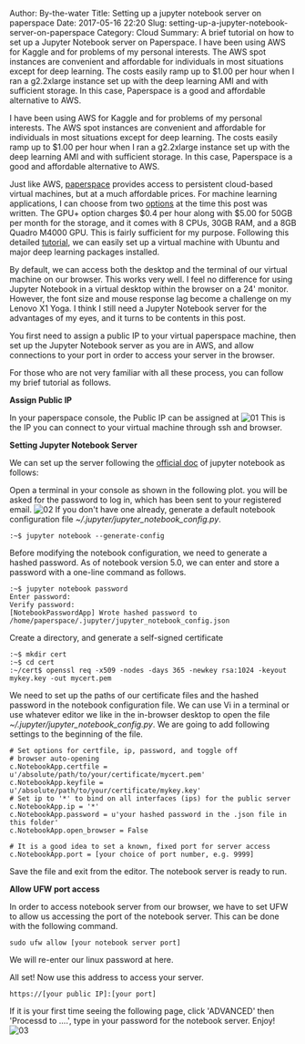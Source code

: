 Author: By-the-water
Title: Setting up a jupyter notebook server on paperspace
Date: 2017-05-16 22:20
Slug: setting-up-a-jupyter-notebook-server-on-paperspace
Category: Cloud
Summary: A brief tutorial on how to set up a Jupyter Notebook server on Paperspace. I have been using AWS for Kaggle and for problems of my personal interests. The AWS spot instances are convenient and affordable for individuals in most situations except for deep learning. The costs easily ramp up to $1.00 per hour when I ran a g2.2xlarge instance set up with the deep learning AMI and with sufficient storage. In this case, Paperspace is a good and affordable alternative to AWS.

I have been using AWS for Kaggle and for problems of my personal interests. The AWS spot instances are convenient and affordable for individuals in most situations except for deep learning. The costs easily ramp up to $1.00 per hour when I ran a g2.2xlarge instance set up with the deep learning AMI and with sufficient storage. In this case, Paperspace is a good and affordable alternative to AWS.

Just like AWS, [paperspace](https://paperspace.zendesk.com/hc/en-us/articles/216032308-What-is-Paperspace-) provides access to persistent cloud-based virtual machines, but at a much affordable prices. For machine learning applications, I can choose from two [options](https://www.paperspace.com/pricing) at the time this post was written. The GPU+ option charges $0.4 per hour along with $5.00 for 50GB per month for the storage, and it comes with 8 CPUs, 30GB RAM, and a 8GB Quadro M4000 GPU. This is fairly sufficient for my purpose. Following this detailed [tutorial](https://blog.paperspace.com/cpu-instances/), we can easily set up a virtual machine with Ubuntu and major deep learning packages installed.

By default, we can access both the desktop and the terminal of our virtual machine on our browser. This works very well. I feel no difference for using Jupyter Notebook in a virtual desktop within the browser on a 24' monitor. However, the font size and mouse response lag become a challenge on my Lenovo X1 Yoga. I think I still need a Jupyter Notebook server for the advantages of my eyes, and it turns to be contents in this post.

You first need to assign a public IP to your virtual paperspace machine, then set up the Jupyter Notebook server as you are in AWS, and allow connections to your port in order to access your server in the browser.

For those who are not very familiar with all these process, you can follow my brief tutorial as follows.

**Assign Public IP**

In your paperspace console, the Public IP can be assigned at
![01](../../../../images/2017/05/16/01.PNG)
This is the IP you can connect to your virtual machine through ssh and browser.


**Setting Jupyter Notebook Server**

We can set up the server following the [official doc](http://jupyter-notebook.readthedocs.io/en/latest/public_server.html) of jupyter notebook as follows:

Open a terminal in your console as shown in the following plot. you will be asked for the password to log in, which has been sent to your registered email.
![02](../../../../images/2017/05/16/02.PNG)
If you don't have one already, generate a default notebook configuration file <em>~/.jupyter/jupyter_notebook_config.py</em>.

	:~$ jupyter notebook --generate-config
Before modifying the notebook configuration, we need to generate a hashed password. As of notebook version 5.0, we can enter and store a password with a one-line command as follows.

	:~$ jupyter notebook password
	Enter password: 
	Verify password:
    [NotebookPasswordApp] Wrote hashed password to /home/paperspace/.jupyter/jupyter_notebook_config.json

Create a directory, and generate a self-signed certificate 

	:~$ mkdir cert
	:~$ cd cert
	:~/cert$ openssl req -x509 -nodes -days 365 -newkey rsa:1024 -keyout mykey.key -out mycert.pem

We need to set up the paths of our certificate files and the hashed password in the notebook configuration file. We can use Vi in a terminal or use whatever editor we like in the in-browser desktop to open the file <em>~/.jupyter/jupyter_notebook_config.py</em>. We are going to add following settings to the beginning of the file.

	# Set options for certfile, ip, password, and toggle off
	# browser auto-opening
	c.NotebookApp.certfile = u'/absolute/path/to/your/certificate/mycert.pem'
	c.NotebookApp.keyfile = u'/absolute/path/to/your/certificate/mykey.key'
	# Set ip to '*' to bind on all interfaces (ips) for the public server
	c.NotebookApp.ip = '*'
	c.NotebookApp.password = u'your hashed password in the .json file in this folder'
	c.NotebookApp.open_browser = False

	# It is a good idea to set a known, fixed port for server access
	c.NotebookApp.port = [your choice of port number, e.g. 9999]
Save the file and exit from the editor. The notebook server is ready to run.

**Allow UFW port access**

In order to access notebook server from our browser, we have to set UFW to allow us accessing the port of the notebook server. This can be done with the following command.

	sudo ufw allow [your notebook server port]
We will re-enter our linux password at here.

All set! Now use this address to access your server. 

	https://[your public IP]:[your port]

If it is your first time seeing the following page, click 'ADVANCED' then 'Processd to ....', type in your password for the notebook server. Enjoy!
![03](../../../../images/2017/05/16/03.PNG)